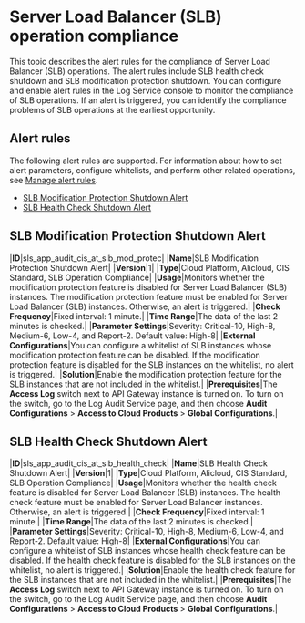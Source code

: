 # Server Load Balancer \(SLB\) operation compliance

This topic describes the alert rules for the compliance of Server Load Balancer \(SLB\) operations. The alert rules include SLB health check shutdown and SLB modification protection shutdown. You can configure and enable alert rules in the Log Service console to monitor the compliance of SLB operations. If an alert is triggered, you can identify the compliance problems of SLB operations at the earliest opportunity.

## Alert rules

The following alert rules are supported. For information about how to set alert parameters, configure whitelists, and perform other related operations, see [Manage alert rules]().

-   [SLB Modification Protection Shutdown Alert](#section_0y8_dbq_m4f)
-   [SLB Health Check Shutdown Alert](#section_r7d_vtz_kky)

## SLB Modification Protection Shutdown Alert

|**ID**|sls\_app\_audit\_cis\_at\_slb\_mod\_protec|
|**Name**|SLB Modification Protection Shutdown Alert|
|**Version**|1|
|**Type**|Cloud Platform, Alicloud, CIS Standard, SLB Operation Compliance|
|**Usage**|Monitors whether the modification protection feature is disabled for Server Load Balancer \(SLB\) instances. The modification protection feature must be enabled for Server Load Balancer \(SLB\) instances. Otherwise, an alert is triggered.|
|**Check Frequency**|Fixed interval: 1 minute.|
|**Time Range**|The data of the last 2 minutes is checked.|
|**Parameter Settings**|Severity: Critical-10, High-8, Medium-6, Low-4, and Report-2. Default value: High-8|
|**External Configurations**|You can configure a whitelist of SLB instances whose modification protection feature can be disabled. If the modification protection feature is disabled for the SLB instances on the whitelist, no alert is triggered.|
|**Solution**|Enable the modification protection feature for the SLB instances that are not included in the whitelist.|
|**Prerequisites**|The **Access Log** switch next to API Gateway instance is turned on. To turn on the switch, go to the Log Audit Service page, and then choose **Audit Configurations** \> **Access to Cloud Products** \> **Global Configurations**.|

## SLB Health Check Shutdown Alert

|**ID**|sls\_app\_audit\_cis\_at\_slb\_health\_check|
|**Name**|SLB Health Check Shutdown Alert|
|**Version**|1|
|**Type**|Cloud Platform, Alicloud, CIS Standard, SLB Operation Compliance|
|**Usage**|Monitors whether the health check feature is disabled for Server Load Balancer \(SLB\) instances. The health check feature must be enabled for Server Load Balancer instances. Otherwise, an alert is triggered.|
|**Check Frequency**|Fixed interval: 1 minute.|
|**Time Range**|The data of the last 2 minutes is checked.|
|**Parameter Settings**|Severity: Critical-10, High-8, Medium-6, Low-4, and Report-2. Default value: High-8|
|**External Configurations**|You can configure a whitelist of SLB instances whose health check feature can be disabled. If the health check feature is disabled for the SLB instances on the whitelist, no alert is triggered.|
|**Solution**|Enable the health check feature for the SLB instances that are not included in the whitelist.|
|**Prerequisites**|The **Access Log** switch next to API Gateway instance is turned on. To turn on the switch, go to the Log Audit Service page, and then choose **Audit Configurations** \> **Access to Cloud Products** \> **Global Configurations**.|

